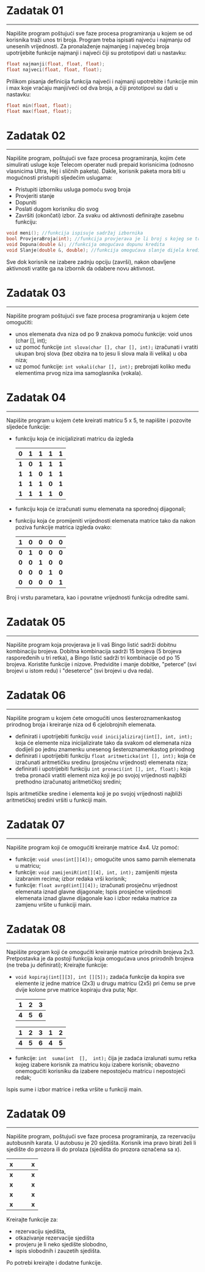 # Zadatak 01 
___
Napišite program poštujući sve faze procesa programiranja u kojem se od korisnika traži unos tri broja. Program treba ispisati najveću i najmanju od unesenih vrijednosti. Za pronalaženje najmanjeg i najvećeg broja upotrijebite funkcije najmanji i najveći čiji su prototipovi dati u nastavku:
```cpp
float najmanji(float, float, float);
float najveci(float, float, float);
```
  
Prilikom pisanja definicija funkcija najveći i najmanji upotrebite i funkcije min i max koje vraćaju manji/veći od dva broja, a čiji prototipovi su dati u nastavku: 
```cpp
float min(float, float);
float max(float, float);
```

# Zadatak 02
___
Napišite program, poštujući sve faze procesa programiranja, kojim ćete simulirati usluge koje Telecom operater nudi prepaid korisnicima (odnosno vlasnicima Ultra, Hej i sličnih paketa). Dakle, korisnik paketa mora biti u mogućnosti pristupiti sljedećim uslugama:
* Pristupiti izborniku usluga pomoću svog broja 
* Provjeriti stanje 
* Dopuniti 
* Poslati dugom korisniku dio svog 
* Završiti (okončati) izbor.
Za svaku od aktivnosti definirajte zasebnu funkciju:
```cpp
void meni(); //funkcija ispisuje sadržaj izbornika
bool ProvjeraBroja(int); //funkcija provjerava je li broj s kojeg se traži pristup izborniku validan
void Dopuna(double &); //funkcija omogućava dopunu kredita
void Slanje(double &, double); //funkcija omogućava slanje dijela kredita drugom korisniku
```
Sve dok korisnik ne izabere zadnju opciju (završi), nakon obavljene aktivnosti vratite ga na izbornik da odabere novu aktivnost.

# Zadatak 03
___
Napišite program poštujući sve faze procesa programiranja u kojem ćete omogućiti:
* unos elemenata dva niza od po 9 znakova pomoću funkcije: void unos (char [], int);
* uz pomoć funkcije `int slova(char [], char [], int);` izračunati i vratiti ukupan broj slova (bez obzira na to jesu li slova mala ili velika) u oba niza;
* uz pomoć funkcije: `int vokali(char [], int);` prebrojati koliko među elementima prvog niza ima samoglasnika (vokala).

# Zadatak 04
___
Napišite program u kojem ćete kreirati matricu 5 x 5, te napišite i pozovite sljedeće funkcije:
* funkciju koja će inicijalizirati matricu da izgleda 

    | 0 | 1 | 1 | 1 | 1 |
    | --- | --- | --- | --- | --- |
    | __1__ | __0__ | __1__ | __1__ | __1__ |
    | __1__ | __1__ | __0__ | __1__ | __1__ |
    | __1__ | __1__ | __1__ | __0__ | __1__ |
    | __1__ | __1__ | __1__ | __1__ | __0__ |
* funkciju koja će izračunati sumu elemenata na sporednoj dijagonali;
* funkciju koja će promijeniti vrijednosti elemenata matrice tako da nakon poziva funkcije matrica izgleda ovako:

    | 1 | 0 | 0 | 0 | 0 |
    | --- | --- | --- | --- | --- |
    | __0__ | __1__ | __0__ | __0__ | __0__ |
    | __0__ | __0__ | __1__ | __0__ | __0__ |
    | __0__ | __0__ | __0__ | __1__ | __0__ |
    | __0__ | __0__ | __0__ | __0__ | __1__ |

Broj i vrstu parametara, kao i povratne vrijednosti funkcija odredite sami.

# Zadatak 05
___
Napišite program koja provjerava je li vaš Bingo listić sadrži dobitnu kombinaciju brojeva. Dobitna kombinacija sadrži 15 brojeva (5 brojeva raspoređenih u tri retka), a Bingo listić sadrži tri kombinacije od po 15 brojeva. Koristite funkcije i nizove. Predvidite i manje dobitke, "peterce“ (svi brojevi u istom redu) i "deseterce" (svi brojevi u dva reda).

# Zadatak 06
___
Napišite program u kojem ćete omogućiti unos šesteroznamenkastog prirodnog broja i kreiranje niza od 6 cjelobrojnih elemenata. 
* definirati i upotrijebiti funkciju `void inicijaliziraj(int[], int, int);` koja će elemente niza inicijalizirate tako da svakom od elemenata niza dodijeli po jednu znamenku unesenog šesteroznamenkastog prirodnog 
* definirati i upotrijebiti funkciju `float aritmeticka(int [], int);` koja će izračunati aritmetičku sredinu (prosječnu vrijednost) elemenata niza;
* definirati i upotrijebiti funkciju `int pronaci(int [], int, float);` koja treba pronaćii vratiti element niza koji je po svojoj vrijednosti najbliži prethodno izračunatoj aritmetičkoj sredini;
    
Ispis aritmetičke sredine i elementa koji je po svojoj vrijednosti najbliži aritmetičkoj sredini vršiti u funkciji main.

# Zadatak 07
___
Napišite program koji će omogućiti kreiranje matrice 4x4. Uz pomoć:
* funkcije: `void unos(int[][4]);` omogućite unos samo parnih elemenata u matricu;
* funkcije: `void zamijeniR(int[][4], int, int);` zamijeniti mjesta izabranim recima; izbor redaka vrši korisnik;
* funkcije: `float avrgd(int[][4]);` izračunati prosječnu vrijednost elemenata iznad glavne dijagonale; 
Ispis prosječne vrijednosti elemenata iznad glavne dijagonale kao i izbor redaka matrice za zamjenu vršite u funkciji main.

# Zadatak 08
___
Napišite program koji će omogućiti kreiranje matrice prirodnih brojeva 2x3. 
Pretpostavka je da postoji funkcija koja omogućava unos prirodnih brojeva (ne treba ju definirati); 
Kreirajte funkcije:
* `void kopiraj(int[][3], int [][5]);` zadaća funkcije da kopira sve elemente iz 
jedne  matrice  (2x3)  u  drugu  matricu  (2x5)  pri  čemu  se  prve  dvije  kolone
prve matrice kopiraju dva puta; Npr.

    | 1 | 2 | 3 |
    | --- | --- | --- |
    | __4__ | __5__ | __6__ |
    
    | 1 | 2 | 3 | 1 | 2 |
    | --- | --- | --- | --- | --- |
    | __4__ | __5__ | __6__ | __4__ | __5__ |
                
* funkcije:  `int  suma(int  [],  int);`  čija  je  zadaća  izralunati  sumu  retka kojeg izabere korisnik za matricu koju izabere korisnik; obavezno onemogućiti korisniku da izabere nepostojeću matricu i nepostojeći redak;
    
Ispis sume i izbor matrice i retka vršite u funkciji main.

# Zadatak 09
___
Napišite program, poštujući sve faze procesa programiranja, za rezervaciju autobusnih karata. U autobusu je 20 sjedišta. Korisnik ima pravo birati želi li sjedište do prozora ili do prolaza (sjedišta do prozora označena sa x).
   
   | x |   |   | x |
   | --- | --- | --- | --- |
   | __x__ |   |   | __x__ |
   | __x__ |   |   | __x__ |
   | __x__ |   |   | __x__ |
   | __x__ |   |   | __x__ |

Kreirajte funkcije za: 
* rezervaciju sjedišta, 
* otkazivanje rezervacije sjedišta
* provjeru je li neko sjedište slobodno, 
* ispis slobodnih i zauzetih sjedišta. 

Po potrebi kreirajte i dodatne funkcije. 